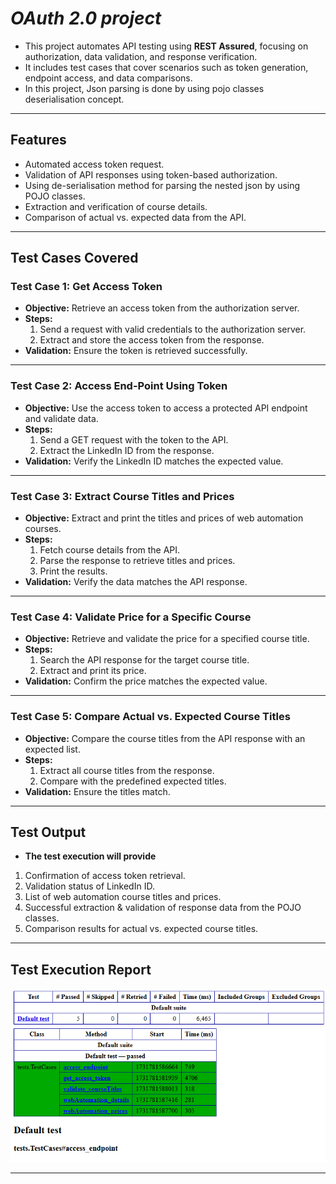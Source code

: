 # *OAuth 2.0 project*

- This project automates API testing using **REST Assured**, focusing on authorization, data validation, and response verification.
- It includes test cases that cover scenarios such as token generation, endpoint access, and data comparisons.
- In this project, Json parsing is done by using pojo classes deserialisation concept.

---

## **Features**
- Automated access token request.
- Validation of API responses using token-based authorization.
- Using de-serialisation method for parsing the nested json by using POJO classes.
- Extraction and verification of course details.
- Comparison of actual vs. expected data from the API.

---

## **Test Cases Covered**

### **Test Case 1: Get Access Token**
- **Objective:** Retrieve an access token from the authorization server.
- **Steps:**
  1. Send a request with valid credentials to the authorization server.
  2. Extract and store the access token from the response.
- **Validation:** Ensure the token is retrieved successfully.

---

### **Test Case 2: Access End-Point Using Token**
- **Objective:** Use the access token to access a protected API endpoint and validate data.
- **Steps:**
  1. Send a GET request with the token to the API.
  2. Extract the LinkedIn ID from the response.
- **Validation:** Verify the LinkedIn ID matches the expected value.

---

### **Test Case 3: Extract Course Titles and Prices**
- **Objective:** Extract and print the titles and prices of web automation courses.
- **Steps:**
  1. Fetch course details from the API.
  2. Parse the response to retrieve titles and prices.
  3. Print the results.
- **Validation:** Verify the data matches the API response.

---

### **Test Case 4: Validate Price for a Specific Course**
- **Objective:** Retrieve and validate the price for a specified course title.
- **Steps:**
  1. Search the API response for the target course title.
  2. Extract and print its price.
- **Validation:** Confirm the price matches the expected value.

---

### **Test Case 5: Compare Actual vs. Expected Course Titles**
- **Objective:** Compare the course titles from the API response with an expected list.
- **Steps:**
  1. Extract all course titles from the response.
  2. Compare with the predefined expected titles.
- **Validation:** Ensure the titles match.

---

## **Test Output**
- **The test execution will provide**

1. Confirmation of access token retrieval.
2. Validation status of LinkedIn ID.
3. List of web automation course titles and prices.
4. Successful extraction & validation of response data from the POJO classes.
5. Comparison results for actual vs. expected course titles.

---

## **Test Execution Report**

![TestNg report](https://github.com/rohitpunekar242/oauth-2.0-project/blob/master/Test_Result.png)

---

